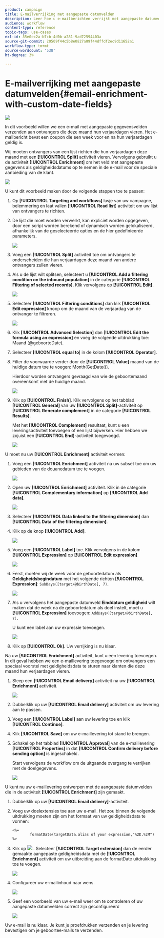 ```yaml
---
product: campaign
title: E-mailverrijking met aangepaste datumvelden
description: Leer hoe u e-mailberichten verrijkt met aangepaste datumvelden
audience: workflow
content-type: reference
topic-tags: use-cases
exl-id: 85e0ec2a-b7cb-4d0b-a281-9ad72594403a
source-git-commit: 20509f44c5b8e0827a09f44dffdf2ec9d11652a1
workflow-type: tm+mt
source-wordcount: '538'
ht-degree: 3%

---
```


# E-mailverrijking met aangepaste datumvelden{#email-enrichment-with-custom-date-fields}

![](../../assets/common.svg)

In dit voorbeeld willen we een e-mail met aangepaste gegevensvelden verzenden aan ontvangers die deze maand hun verjaardagen vieren. Het e-mailbericht bevat een coupon die een week voor en na hun verjaardagen geldig is.

Wij moeten ontvangers van een lijst richten die hun verjaardagen deze maand met een **[!UICONTROL Split]** activiteit vieren. Vervolgens gebruikt u de activiteit **[!UICONTROL Enrichment]** om het veld met aangepaste gegevens als geldigheidsdatums op te nemen in de e-mail voor de speciale aanbieding van de klant.

![](assets/uc_enrichment.png)

U kunt dit voorbeeld maken door de volgende stappen toe te passen:

1. Op **[!UICONTROL Targeting and workflows]** lusje van uw campagne, belemmering en laat vallen **[!UICONTROL Read list]** activiteit om uw lijst van ontvangers te richten.
1. De lijst die moet worden verwerkt, kan expliciet worden opgegeven, door een script worden berekend of dynamisch worden gelokaliseerd, afhankelijk van de geselecteerde opties en de hier gedefinieerde parameters.

   ![](assets/uc_enrichment_1.png)

1. Voeg een **[!UICONTROL Split]** activiteit toe om ontvangers te onderscheiden die hun verjaardagen deze maand van andere ontvangers zullen vieren.
1. Als u de lijst wilt splitsen, selecteert u **[!UICONTROL Add a filtering condition on the inbound population]** in de categorie **[!UICONTROL Filtering of selected records]**. Klik vervolgens op **[!UICONTROL Edit]**.

   ![](assets/uc_enrichment_2.png)

1. Selecteer **[!UICONTROL Filtering conditions]** dan klik **[!UICONTROL Edit expression]** knoop om de maand van de verjaardag van de ontvanger te filtreren.

   ![](assets/uc_enrichment_3.png)

1. Klik **[!UICONTROL Advanced Selection]** dan **[!UICONTROL Edit the formula using an expression]** en voeg de volgende uitdrukking toe: Maand (@geboorteDate).
1. Selecteer **[!UICONTROL equal to]** in de kolom **[!UICONTROL Operator]**.
1. Filter de voorwaarde verder door de **[!UICONTROL Value]** maand van de huidige datum toe te voegen: Month(GetDate()).

   Hierdoor worden ontvangers gevraagd van wie de geboortemaand overeenkomt met de huidige maand.

   ![](assets/uc_enrichment_4.png)

1. Klik op **[!UICONTROL Finish]**. Klik vervolgens op het tabblad **[!UICONTROL General]** van uw **[!UICONTROL Split]**-activiteit op **[!UICONTROL Generate complement]** in de categorie **[!UICONTROL Results]**.

   Met het **[!UICONTROL Complement]** resultaat, kunt u een leveringsactiviteit toevoegen of een lijst bijwerken. Hier hebben we zojuist een **[!UICONTROL End]**-activiteit toegevoegd.

   ![](assets/uc_enrichment_6.png)

U moet nu uw **[!UICONTROL Enrichment]** activiteit vormen:

1. Voeg een **[!UICONTROL Enrichment]** activiteit na uw subset toe om uw gebieden van de douanedatum toe te voegen.

   ![](assets/uc_enrichment_7.png)

1. Open uw **[!UICONTROL Enrichment]** activiteit. Klik in de categorie **[!UICONTROL Complementary information]** op **[!UICONTROL Add data]**.

   ![](assets/uc_enrichment_8.png)

1. Selecteer **[!UICONTROL Data linked to the filtering dimension]** dan **[!UICONTROL Data of the filtering dimension]**.
1. Klik op de knop **[!UICONTROL Add]**.

   ![](assets/uc_enrichment_9.png)

1. Voeg een **[!UICONTROL Label]** toe. Klik vervolgens in de kolom **[!UICONTROL Expression]** op **[!UICONTROL Edit expression]**.

   ![](assets/uc_enrichment_10.png)

1. Eerst, moeten wij de week vóór de geboortedatum als **Geldigheidsbegindatum** met het volgende richten **[!UICONTROL Expression]**: `SubDays([target/@birthDate], 7)`.

   ![](assets/uc_enrichment_11.png)

1. Als u vervolgens het aangepaste datumveld **Einddatum geldigheid** wilt maken dat de week na de geboortedatum als doel instelt, moet u **[!UICONTROL Expression]** toevoegen: `AddDays([target/@birthDate], 7)`.

   U kunt een label aan uw expressie toevoegen.

   ![](assets/uc_enrichment_12.png)

1. Klik op **[!UICONTROL Ok]**. Uw verrijking is nu klaar.

Na uw **[!UICONTROL Enrichment]** activiteit, kunt u een levering toevoegen. In dit geval hebben we een e-maillevering toegevoegd om ontvangers een speciaal voorstel met geldigheidsdata te sturen naar klanten die deze maand hun verjaardagen vieren.

1. Sleep een **[!UICONTROL Email delivery]** activiteit na uw **[!UICONTROL Enrichment]** activiteit.

   ![](assets/uc_enrichment_15.png)

1. Dubbelklik op uw **[!UICONTROL Email delivery]** activiteit om uw levering aan te passen.
1. Voeg een **[!UICONTROL Label]** aan uw levering toe en klik **[!UICONTROL Continue]**.
1. Klik **[!UICONTROL Save]** om uw e-maillevering tot stand te brengen.
1. Schakel op het tabblad **[!UICONTROL Approval]** van de e-maillevering **[!UICONTROL Properties]** in dat **[!UICONTROL Confirm delivery before sending option]** is ingeschakeld.

   Start vervolgens de workflow om de uitgaande overgang te verrijken met de doelgegevens.

   ![](assets/uc_enrichment_18.png)

U kunt nu uw e-maillevering ontwerpen met de aangepaste datumvelden die in de activiteit **[!UICONTROL Enrichment]** zijn gemaakt.

1. Dubbelklik op uw **[!UICONTROL Email delivery]**-activiteit.
1. Voeg uw doelextensies toe aan uw e-mail. Het zou binnen de volgende uitdrukking moeten zijn om het formaat van uw geldigheidsdata te vormen:

   ```
   <%=
           formatDate(targetData.alias of your expression,"%2D.%2M")  %>
   ```

1. Klik op ![](assets/uc_enrichment_16.png) . Selecteer **[!UICONTROL Target extension]** dan de eerder gemaakte aangepaste geldigheidsdata met de **[!UICONTROL Enrichment]** activiteit om uw uitbreiding aan de formatDate uitdrukking toe te voegen.

   ![](assets/uc_enrichment_19.png)

1. Configureer uw e-mailinhoud naar wens.

   ![](assets/uc_enrichment_17.png)

1. Geef een voorbeeld van uw e-mail weer om te controleren of uw aangepaste datumvelden correct zijn geconfigureerd

   ![](assets/uc_enrichment_20.png)

Uw e-mail is nu klaar. Je kunt je proefdrukken verzenden en je levering bevestigen om je geboortee-mails te verzenden.
